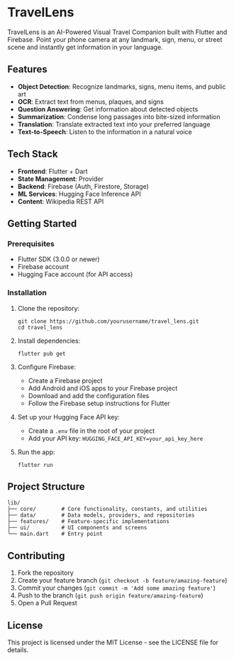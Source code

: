# TravelLens

TravelLens is an AI-Powered Visual Travel Companion built with Flutter and Firebase. Point your phone camera at any landmark, sign, menu, or street scene and instantly get information in your language.

## Features

- **Object Detection**: Recognize landmarks, signs, menu items, and public art
- **OCR**: Extract text from menus, plaques, and signs
- **Question Answering**: Get information about detected objects
- **Summarization**: Condense long passages into bite-sized information
- **Translation**: Translate extracted text into your preferred language
- **Text-to-Speech**: Listen to the information in a natural voice

## Tech Stack

- **Frontend**: Flutter + Dart
- **State Management**: Provider
- **Backend**: Firebase (Auth, Firestore, Storage)
- **ML Services**: Hugging Face Inference API
- **Content**: Wikipedia REST API

## Getting Started

### Prerequisites

- Flutter SDK (3.0.0 or newer)
- Firebase account
- Hugging Face account (for API access)

### Installation

1. Clone the repository:

   ```
   git clone https://github.com/yourusername/travel_lens.git
   cd travel_lens
   ```

2. Install dependencies:

   ```
   flutter pub get
   ```

3. Configure Firebase:

   - Create a Firebase project
   - Add Android and iOS apps to your Firebase project
   - Download and add the configuration files
   - Follow the Firebase setup instructions for Flutter

4. Set up your Hugging Face API key:

   - Create a `.env` file in the root of your project
   - Add your API key: `HUGGING_FACE_API_KEY=your_api_key_here`

5. Run the app:
   ```
   flutter run
   ```

## Project Structure

```
lib/
├── core/        # Core functionality, constants, and utilities
├── data/        # Data models, providers, and repositories
├── features/    # Feature-specific implementations
├── ui/          # UI components and screens
└── main.dart    # Entry point
```

## Contributing

1. Fork the repository
2. Create your feature branch (`git checkout -b feature/amazing-feature`)
3. Commit your changes (`git commit -m 'Add some amazing feature'`)
4. Push to the branch (`git push origin feature/amazing-feature`)
5. Open a Pull Request

## License

This project is licensed under the MIT License - see the LICENSE file for details.
